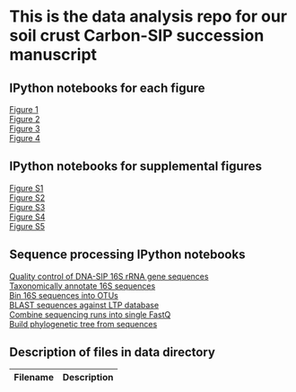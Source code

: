 # This is the data analysis repo for our soil crust Carbon-SIP succession manuscript

## IPython notebooks for each figure

[Figure 1](http://nbviewer.ipython.org/github/chuckpr/)  
[Figure 2](http://nbviewer.ipython.org/github/chuckpr/)  
[Figure 3](http://nbviewer.ipython.org/github/chuckpr/)  
[Figure 4](http://nbviewer.ipython.org/github/chuckpr/)  

## IPython notebooks for supplemental figures

[Figure S1](http://nbviewer.ipython.org/github/chuckpr/)  
[Figure S2](http://nbviewer.ipython.org/github/chuckpr/)  
[Figure S3](http://nbviewer.ipython.org/github/chuckpr/)  
[Figure S4](http://nbviewer.ipython.org/github/chuckpr/)  
[Figure S5](http://nbviewer.ipython.org/github/chuckpr/)  

## Sequence processing IPython notebooks

[Quality control of DNA-SIP 16S rRNA gene sequences](http://nbviewer.ipython.org/github/chuckpr/CSIP_succession_data_analysis/blob/master/QC.ipynb)  
[Taxonomically annotate 16S sequences](http://nbviewer.ipython.org/github/chuckpr/CSIP_succession_data_analysis/blob/master/assign_taxonomy.ipynb)  
[Bin 16S sequences into OTUs](http://nbviewer.ipython.org/github/chuckpr/CSIP_succession_data_analysis/blob/master/OTU_binning.ipynb)  
[BLAST sequences against LTP database](http://nbviewer.ipython.org/github/chuckpr/CSIP_succession_data_analysis/blob/master/BLAST.ipynb)  
[Combine sequencing runs into single FastQ](http://nbviewer.ipython.org/github/chuckpr/CSIP_succession_data_analysis/blob/master/combine_plates.ipynb)  
[Build phylogenetic tree from sequences](http://nbviewer.ipython.org/github/chuckpr/CSIP_succession_data_analysis/blob/master/tree.ipynb)  

## Description of files in data directory

| Filename | Description |
| ------------------------------------------ | ------------------------------------------------------------------------|

